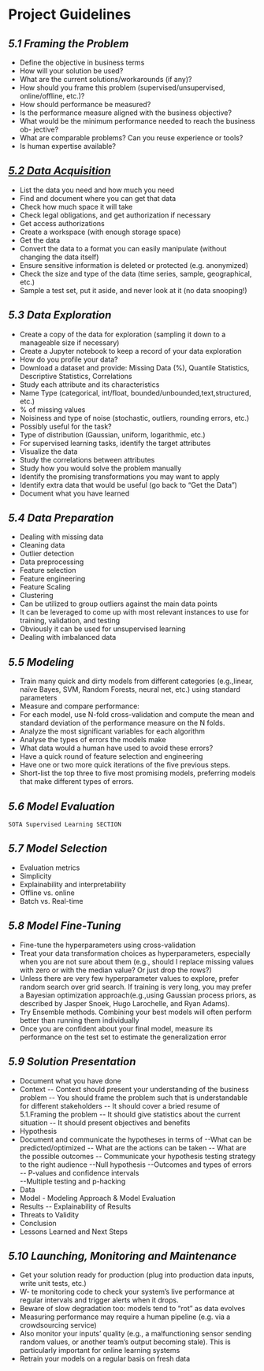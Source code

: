 # Project Guidelines

## _5.1 Framing the Problem_
- Define the objective in business terms
- How will your solution be used?
- What are the current solutions/workarounds (if any)?
- How should you frame this problem (supervised/unsupervised, online/offline, etc.)?
- How should performance be measured?
- 	Is the performance measure aligned with the business objective? 
- 	What would be the minimum performance needed to reach the business ob- jective?
- 	What are comparable problems? Can you reuse experience or tools?
- 	Is human expertise available?
## _[5.2 Data Acquisition](https://github.com/McGill-MMA-EnterpriseAnalytics/Dazed-Confusion-Matrix/blob/master/Project_Framework/Data_Acquisition.md)_
- 	List the data you need and how much you need
- 	Find and document where you can get that data
- 	Check how much space it will take
- 	Check legal obligations, and get authorization if necessary
- 	Get access authorizations
- 	Create a workspace (with enough storage space)
- 	Get the data
- 	Convert the data to a format you can easily manipulate (without changing the data itself)
- 	Ensure sensitive information is deleted or protected (e.g. anonymized)
- 	Check the size and type of the data (time series, sample, geographical, etc.)
- 	Sample a test set, put it aside, and never look at it (no data snooping!)
## _5.3 Data Exploration_
- 	Create a copy of the data for exploration (sampling it down to a manageable size if necessary)
- 	Create a Jupyter notebook to keep a record of your data exploration
- How do you profile your data?
- Download a dataset and provide: Missing Data (%), Quantile Statistics, Descriptive Statistics, Correlations
- Study each attribute and its characteristics
- Name Type (categorical, int/float, bounded/unbounded,text,structured, etc.)
- % of missing values
- Noisiness and type of noise (stochastic, outliers, rounding errors, etc.)
- Possibly useful for the task?
- Type of distribution (Gaussian, uniform, logarithmic, etc.)
- For supervised learning tasks, identify the target attributes
- 	Visualize the data
- 	Study the correlations between attributes
- 	Study how you would solve the problem manually
- 	Identify the promising transformations you may want to apply
- 	Identify extra data that would be useful (go back to “Get the Data”)
- 	Document what you have learned
## _5.4 Data Preparation_
- 	Dealing with missing data
- 	Cleaning data
- 	Outlier detection
- 	Data preprocessing
- 	Feature selection
- 	Feature engineering
- 	Feature Scaling
- 	Clustering
- Can be utilized to group outliers against the main data points
- It can be leveraged to come up with most relevant instances to use for training, validation, and testing
- Obviously it can be used for unsupervised learning
- Dealing with imbalanced data
## _5.5 Modeling_
- 	Train many quick and dirty models from different categories (e.g.,linear, naïve Bayes, SVM, Random Forests, neural net, etc.) using standard parameters
- 	Measure and compare performance:
- For each model, use N-fold cross-validation and compute the mean and standard deviation of the performance measure on the N folds.
- 	Analyze the most significant variables for each algorithm
- 	Analyse the types of errors the models make
-  What data would a human have used to avoid these errors?
- 	Have a quick round of feature selection and engineering
- 	Have one or two more quick iterations of the five previous steps.
- 	Short-list the top three to five most promising models, preferring models that make different types of errors.

## _5.6 Model Evaluation_
	SOTA Supervised Learning SECTION

## _5.7 Model Selection_
- 	Evaluation metrics
- 	Simplicity
- 	Explainability and interpretability
- 	Offline vs. online
- 	Batch vs. Real-time
## _5.8 Model Fine-Tuning_
- 	Fine-tune the hyperparameters using cross-validation
- Treat your data transformation choices as hyperparameters, especially when you are not sure about them (e.g., should I replace missing values with zero or with the median value? Or just drop the rows?)
- Unless there are very few hyperparameter values to explore, prefer random search over grid search. If training is very long, you may prefer a Bayesian optimization approach(e.g.,using Gaussian process priors, as described by Jasper Snoek, Hugo Larochelle, and Ryan Adams).
- 	Try Ensemble methods. Combining your best models will often perform better than running them individually
- 	Once you are confident about your final model, measure its performance on the test set to estimate the generalization error
## _5.9 Solution Presentation_
- 	Document what you have done
- Context
--   Context should present your understanding of the business problem
--  You should frame the problem such that is understandable for different stakeholders
-- It should cover a bried resume of 5.1.Framing the problem
-- It should give statistics about the current situation
-- It should present objectives and benefits
- Hypothesis
- Document and communicate the hypotheses in terms of 
--What can be predicted/optimized
-- What are the actions can be taken
-- What are the possible outcomes
-- Communicate your hypothesis testing strategy to the right audience
--Null hypothesis
--Outcomes and types of errors
-- P-values and confidence intervals			
--Multiple testing and p-hacking
- Data
- Model	- Modeling Approach & Model Evaluation
- Results
-- 	Explainability of Results
- 	Threats to Validity
- 	Conclusion
- 	Lessons Learned and Next Steps
## _5.10 Launching, Monitoring and Maintenance_
- Get your solution ready for production (plug into production data inputs, write unit tests, etc.)
- W- te monitoring code to check your system’s live performance at regular intervals and trigger alerts when it drops.
- Beware of slow degradation too: models tend to “rot” as data evolves
- Measuring performance may require a human pipeline (e.g. via a crowdsourcing service)
- Also monitor your inputs’ quality (e.g., a malfunctioning sensor sending random values, or another team’s output becoming stale). This is particularly important for online learning systems
- Retrain your models on a regular basis on fresh data
